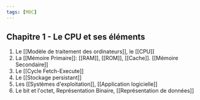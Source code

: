 ```yaml
---
tags: [MOC]
---
```


## Chapitre 1 - Le CPU et ses éléments
1. Le [[Modèle de traitement des ordinateurs]], le [[CPU]]
2. La [[Mémoire Primaire]]: [[RAM]], [[ROM]], [[Cache]]. [[Mémoire Secondaire]]
3. Le [[Cycle Fetch-Execute]]
4. Le [[Stockage persistant]]
5. Les [[Systèmes d'exploitation]], [[Application logicielle]]
6. Le bit et l'octet, Représentation Binaire, [[Représentation de données]]